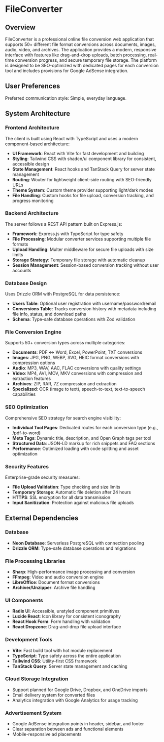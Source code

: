 # FileConverter

## Overview

FileConverter is a professional online file conversion web application that supports 50+ different file format conversions across documents, images, audio, video, and archives. The application provides a modern, responsive interface with features like drag-and-drop uploads, batch processing, real-time conversion progress, and secure temporary file storage. The platform is designed to be SEO-optimized with dedicated pages for each conversion tool and includes provisions for Google AdSense integration.

## User Preferences

Preferred communication style: Simple, everyday language.

## System Architecture

### Frontend Architecture
The client is built using React with TypeScript and uses a modern component-based architecture:
- **UI Framework**: React with Vite for fast development and building
- **Styling**: Tailwind CSS with shadcn/ui component library for consistent, accessible design
- **State Management**: React hooks and TanStack Query for server state management
- **Routing**: Wouter for lightweight client-side routing with SEO-friendly URLs
- **Theme System**: Custom theme provider supporting light/dark modes
- **File Handling**: Custom hooks for file upload, conversion tracking, and progress monitoring

### Backend Architecture
The server follows a REST API pattern built on Express.js:
- **Framework**: Express.js with TypeScript for type safety
- **File Processing**: Modular converter services supporting multiple file formats
- **Upload Handling**: Multer middleware for secure file uploads with size limits
- **Storage Strategy**: Temporary file storage with automatic cleanup
- **Session Management**: Session-based conversion tracking without user accounts

### Database Design
Uses Drizzle ORM with PostgreSQL for data persistence:
- **Users Table**: Optional user registration with username/password/email
- **Conversions Table**: Tracks conversion history with metadata including file info, status, and download paths
- **Schema**: Type-safe database operations with Zod validation

### File Conversion Engine
Supports 50+ conversion types across multiple categories:
- **Documents**: PDF ↔ Word, Excel, PowerPoint, TXT conversions
- **Images**: JPG, PNG, WEBP, SVG, HEIC format conversions with compression options
- **Audio**: MP3, WAV, AAC, FLAC conversions with quality settings
- **Video**: MP4, AVI, MOV, MKV conversions with compression and extraction features
- **Archives**: ZIP, RAR, 7Z compression and extraction
- **Specialized**: OCR (image to text), speech-to-text, text-to-speech capabilities

### SEO Optimization
Comprehensive SEO strategy for search engine visibility:
- **Individual Tool Pages**: Dedicated routes for each conversion type (e.g., /pdf-to-word)
- **Meta Tags**: Dynamic title, description, and Open Graph tags per tool
- **Structured Data**: JSON-LD markup for rich snippets and FAQ sections
- **Performance**: Optimized loading with code splitting and asset optimization

### Security Features
Enterprise-grade security measures:
- **File Upload Validation**: Type checking and size limits
- **Temporary Storage**: Automatic file deletion after 24 hours
- **HTTPS**: SSL encryption for all data transmission
- **Input Sanitization**: Protection against malicious file uploads

## External Dependencies

### Database
- **Neon Database**: Serverless PostgreSQL with connection pooling
- **Drizzle ORM**: Type-safe database operations and migrations

### File Processing Libraries
- **Sharp**: High-performance image processing and conversion
- **FFmpeg**: Video and audio conversion engine
- **LibreOffice**: Document format conversions
- **Archiver/Unzipper**: Archive file handling

### UI Components
- **Radix UI**: Accessible, unstyled component primitives
- **Lucide React**: Icon library for consistent iconography
- **React Hook Form**: Form handling with validation
- **React Dropzone**: Drag-and-drop file upload interface

### Development Tools
- **Vite**: Fast build tool with hot module replacement
- **TypeScript**: Type safety across the entire application
- **Tailwind CSS**: Utility-first CSS framework
- **TanStack Query**: Server state management and caching

### Cloud Storage Integration
- Support planned for Google Drive, Dropbox, and OneDrive imports
- Email delivery system for converted files
- Analytics integration with Google Analytics for usage tracking

### Advertisement System
- Google AdSense integration points in header, sidebar, and footer
- Clear separation between ads and functional elements
- Mobile-responsive ad placements